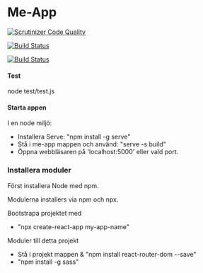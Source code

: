Me-App
========
[![Scrutinizer Code Quality](https://scrutinizer-ci.com/g/JohanLe/me-app/badges/quality-score.png?b=master)](https://scrutinizer-ci.com/g/JohanLe/me-app/?branch=master)

[![Build Status](https://scrutinizer-ci.com/g/JohanLe/me-app/badges/build.png?b=master)](https://scrutinizer-ci.com/g/JohanLe/me-app/build-status/master)

[![Build Status](https://travis-ci.org/JohanLe/me-app.svg?branch=master)](https://travis-ci.org/JohanLe/me-app)

#### Test

node test/test.js



#### Starta appen
I en node miljö:
 - Installera  Serve: "npm install -g serve"
 - Stå i me-app mappen och använd: "serve -s build"
 - Öppna webbläsaren på 'localhost:5000' eller vald port.
   
   
### Installera moduler

Först installera Node med npm.
 
Modulerna installers via npm och npx.

Bootstrapa projektet med 
 - "npx create-react-app my-app-name"
 
Moduler till detta projekt
 - Stå i projekt mappen & "npm install react-router-dom --save"
 - "npm install -g sass"


